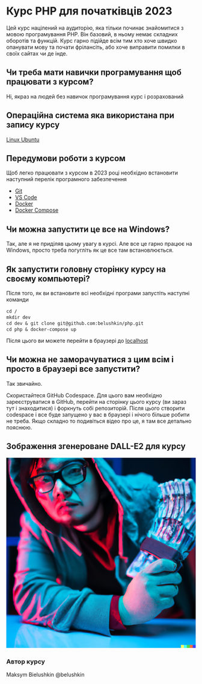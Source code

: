 # Курс PHP для початківців 2023

Цей курс націлений на аудиторію, яка тільки починає знайомитися з мовою програмування PHP. Він базовий, в ньому немає складних оборотів та функцій. Курс гарно підійде всім тим хто хоче швидко опанувати мову та почати фрілансіть, або хоче виправити помилки в своїх сайтах чи де інде.

## Чи треба мати навички програмування щоб працювати з курсом?
Ні, якраз на людей без навичок програмування курс і розрахований

## Операційна система яка використана при запису курсу
[Linux Ubuntu](https://ubuntu.com/)

## Передумови роботи з курсом
Щоб легко працювати з курсом в 2023 році необхідно встановити наступний перелік програмного забезпечення
- [Git](https://www.digitalocean.com/community/tutorials/how-to-install-git-on-ubuntu-20-04)
- [VS Code](https://code.visualstudio.com/docs/setup/linux) 
- [Docker](https://docs.docker.com/engine/install/ubuntu/)
- [Docker Compose](https://www.digitalocean.com/community/tutorials/how-to-install-and-use-docker-compose-on-ubuntu-20-04)

## Чи можна запустити це все на Windows?
Так, але я не приділяв цьому увагу в курсі. Але все це гарно працює на Windows, просто треба погугліть як це все там встановлюється.

## Як запустити головну сторінку курсу на своєму компьютері?
Після того, як ви встановите всі необхідні програми запустіть наступні команди
```
cd /
mkdir dev
cd dev & git clone git@github.com:belushkin/php.git
cd php & docker-compose up
```
Після цього ви можете перейти в браузері до [localhost](http://localhost)

## Чи можна не заморачуватися з цим всім і просто в браузері все запустити?
Так звичайно.

Скористайтеся GitHub Codespace. Для цього вам необхідно зареєструватися в GitHub, перейти на сторінку цього курсу (ви зараз тут і знаходитися) і форкнуть собі репозиторій. Після цього створити codespace і все буде запущено у вас в браузері і нічого більше робити не треба. Якщо складно то подивіться відео про це, я там все детально пояснюю.

## Зображення згенероване DALL-E2 для курсу

![alt text](./app/img/cover2.png "PHP course for beginners 2023")

### Автор курсу
Maksym Bielushkin
@belushkin